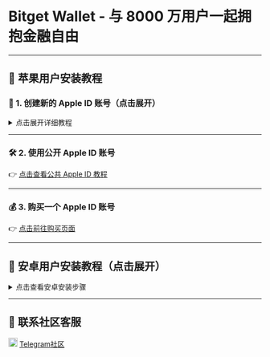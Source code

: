 # Bitget Wallet - 与 8000 万用户一起拥抱金融自由

---

## 🍎 苹果用户安装教程

### 📘 1. 创建新的 Apple ID 账号（点击展开）

<details>
  <summary>点击展开详细教程</summary>

1. 访问 [Apple ID 创建网站](https://appleid.apple.com/)  
2. 国家和地区请选择「香港」  
3. 填写一个全新、未注册过的邮箱  
4. 使用中国大陆的手机号码完成验证  
5. 成功注册后，前往 App Store 登出原有 Apple ID，登录新账号

📌 提示：请务必填写真实邮箱和手机号，以便接收验证码。

</details>

---

### 🛠️ 2. 使用公开 Apple ID 账号  
👉 [点击查看公共 Apple ID 教程](https://example.com/public-apple-id)

---

### 💰 3. 购买一个 Apple ID 账号  
👉 [点击前往购买页面](https://example.com/buy-apple-id)

---

## 🤖 安卓用户安装教程（点击展开）

<details>
  <summary>点击查看安卓安装步骤</summary>

<img src="https://cdn.bitkeep.vip/operation/u_b_6c081d00-512b-11f0-90d4-4d1dc55b70b7.jpeg" width="100%" alt="安卓安装教程"/>

</details>

---

## 💬 联系社区客服

<img src="https://img.icons8.com/ios-filled/25/000000/telegram-app.png" width="18"/> [Telegram社区](https://t.me/your_group)
